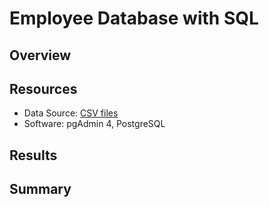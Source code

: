 # Employee Database with SQL

## Overview

## Resources
- Data Source: [CSV files](https://github.com/junepwk/pewlett-hackard-analysis/tree/main/data)
- Software: pgAdmin 4, PostgreSQL

## Results

## Summary


